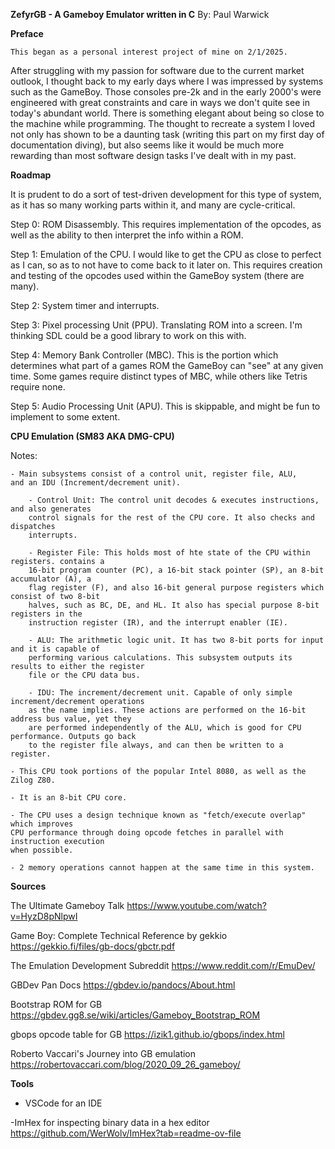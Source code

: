 **ZefyrGB - A Gameboy Emulator written in C**
By: Paul Warwick

**Preface**

    This began as a personal interest project of mine on 2/1/2025.
After struggling with my passion for software due to the current market outlook,
I thought back to my early days where I was impressed by systems such
as the GameBoy. Those consoles pre-2k and in the early 2000's were engineered
with great constraints and care in ways we don't quite see in today's abundant world.
There is something elegant about being so close to the machine while programming. 
The thought to recreate a system I loved not only has shown to be a daunting
task (writing this part on my first day of documentation diving), but also seems like
it would be much more rewarding than most software design tasks I've dealt with in my
past. 


**Roadmap**

It is prudent to do a sort of test-driven development for this type of system, as it has
so many working parts within it, and many are cycle-critical. 

Step 0: ROM Disassembly. This requires implementation of the opcodes, as well as the ability to
then interpret the info within a ROM.

Step 1: Emulation of the CPU. I would like to get the CPU as close to perfect as I can,
so as to not have to come back to it later on. This requires creation and testing of the opcodes
used within the GameBoy system (there are many). 

Step 2: System timer and interrupts. 

Step 3: Pixel processing Unit (PPU). Translating ROM into a screen. I'm thinking SDL could be 
a good library to work on this with.

Step 4: Memory Bank Controller (MBC). This is the portion which determines what part of a 
games ROM the GameBoy can "see" at any given time. Some games require distinct types of MBC, while
others like Tetris require none.

Step 5: Audio Processing Unit (APU). This is skippable, and might be fun to implement to some extent.

**CPU Emulation (SM83 AKA DMG-CPU)**



Notes:

    - Main subsystems consist of a control unit, register file, ALU, 
    and an IDU (Increment/decrement unit).

        - Control Unit: The control unit decodes & executes instructions, and also generates
        control signals for the rest of the CPU core. It also checks and dispatches
        interrupts.

        - Register File: This holds most of hte state of the CPU within registers. contains a 
        16-bit program counter (PC), a 16-bit stack pointer (SP), an 8-bit accumulator (A), a
        flag register (F), and also 16-bit general purpose registers which consist of two 8-bit
        halves, such as BC, DE, and HL. It also has special purpose 8-bit registers in the
        instruction register (IR), and the interrupt enabler (IE).

        - ALU: The arithmetic logic unit. It has two 8-bit ports for input and it is capable of
        performing various calculations. This subsystem outputs its results to either the register
        file or the CPU data bus.

        - IDU: The increment/decrement unit. Capable of only simple increment/decrement operations
        as the name implies. These actions are performed on the 16-bit address bus value, yet they
        are performed independently of the ALU, which is good for CPU performance. Outputs go back
        to the register file always, and can then be written to a register. 

    - This CPU took portions of the popular Intel 8080, as well as the Zilog Z80.

    - It is an 8-bit CPU core. 

    - The CPU uses a design technique known as "fetch/execute overlap" which improves
    CPU performance through doing opcode fetches in parallel with instruction execution
    when possible.

    - 2 memory operations cannot happen at the same time in this system.

        







**Sources**

The Ultimate Gameboy Talk
https://www.youtube.com/watch?v=HyzD8pNlpwI

Game Boy: Complete Technical Reference by gekkio
https://gekkio.fi/files/gb-docs/gbctr.pdf

The Emulation Development Subreddit
https://www.reddit.com/r/EmuDev/

GBDev Pan Docs
https://gbdev.io/pandocs/About.html

Bootstrap ROM for GB
https://gbdev.gg8.se/wiki/articles/Gameboy_Bootstrap_ROM

gbops opcode table for GB
https://izik1.github.io/gbops/index.html

Roberto Vaccari's Journey into GB emulation
https://robertovaccari.com/blog/2020_09_26_gameboy/

**Tools**

- VSCode for an IDE

-ImHex for inspecting binary data in a hex editor
https://github.com/WerWolv/ImHex?tab=readme-ov-file